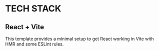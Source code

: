 # TECH STACK
## React + Vite

This template provides a minimal setup to get React working in Vite with HMR and some ESLint rules.



